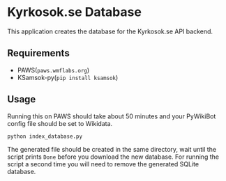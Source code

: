 # Kyrkosok.se Database

This application creates the database for the Kyrkosok.se API backend.

## Requirements

 - PAWS(`paws.wmflabs.org`)
 - KSamsok-py(`pip install ksamsok`)

## Usage

Running this on PAWS should take about 50 minutes and your PyWikiBot config file should be set to Wikidata.

```
python index_database.py
```

The generated file should be created in the same directory, wait until the script prints `Done` before you download the new database. For running the script a second time you will need to remove the generated SQLite database.
